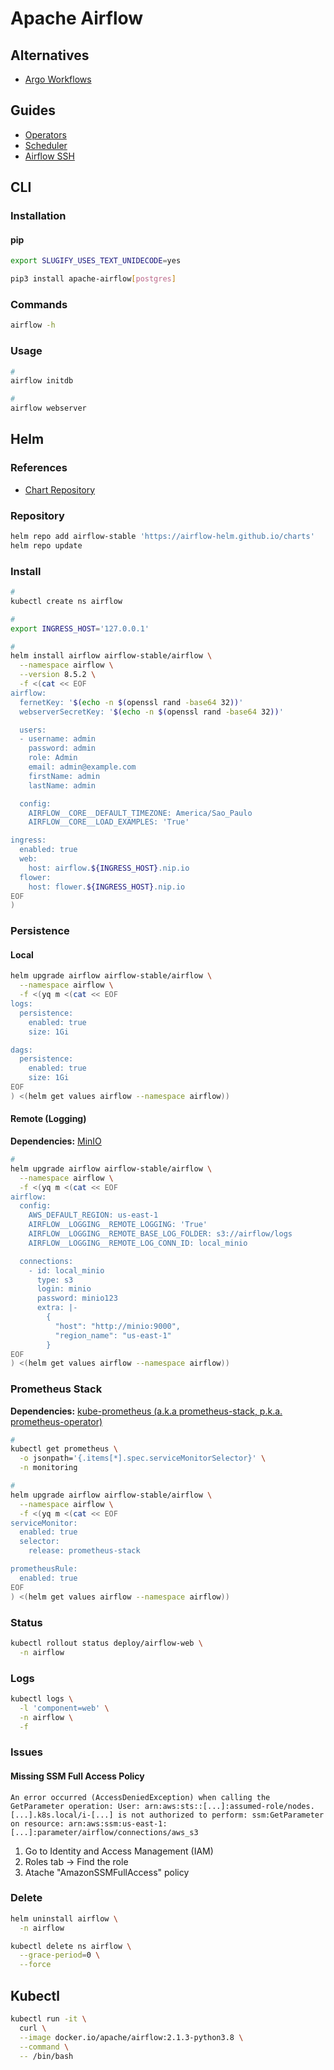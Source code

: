 # Apache Airflow

<!--
https://app.pluralsight.com/library/courses/productionalizing-data-pipelines-apache-airflow/table-of-contents

https://airflow.apache.org/docs/apache-airflow/stable/howto/connection.html
https://airflow.apache.org/docs/apache-airflow-providers-amazon/stable/connections/aws.html
-->

## Alternatives

- [Argo Workflows](/argo/argo-workflows.md)

## Guides

- [Operators](https://airflow.apache.org/_api/airflow/operators/index.html)
- [Scheduler](https://airflow.apache.org/scheduler.html)
- [Airflow SSH](https://airflow.readthedocs.io/en/latest/howto/connection/ssh.html)

## CLI

### Installation

#### pip

```sh
export SLUGIFY_USES_TEXT_UNIDECODE=yes​

pip3 install apache-airflow[postgres]
```

### Commands

```sh
airflow -h
```

### Usage

```sh
#
airflow initdb

#
airflow webserver
```

## Helm

### References

- [Chart Repository](https://github.com/airflow-helm/charts/tree/main/charts/airflow)

### Repository

```sh
helm repo add airflow-stable 'https://airflow-helm.github.io/charts'
helm repo update
```

### Install

```sh
#
kubectl create ns airflow

#
export INGRESS_HOST='127.0.0.1'

#
helm install airflow airflow-stable/airflow \
  --namespace airflow \
  --version 8.5.2 \
  -f <(cat << EOF
airflow:
  fernetKey: '$(echo -n $(openssl rand -base64 32))'
  webserverSecretKey: '$(echo -n $(openssl rand -base64 32))'

  users:
  - username: admin
    password: admin
    role: Admin
    email: admin@example.com
    firstName: admin
    lastName: admin

  config:
    AIRFLOW__CORE__DEFAULT_TIMEZONE: America/Sao_Paulo
    AIRFLOW__CORE__LOAD_EXAMPLES: 'True'

ingress:
  enabled: true
  web:
    host: airflow.${INGRESS_HOST}.nip.io
  flower:
    host: flower.${INGRESS_HOST}.nip.io
EOF
)
```

### Persistence

#### Local

```sh
helm upgrade airflow airflow-stable/airflow \
  --namespace airflow \
  -f <(yq m <(cat << EOF
logs:
  persistence:
    enabled: true
    size: 1Gi

dags:
  persistence:
    enabled: true
    size: 1Gi
EOF
) <(helm get values airflow --namespace airflow))
```

#### Remote (Logging)

**Dependencies:** [MinIO](/minio/README.md#helm)

```sh
#
helm upgrade airflow airflow-stable/airflow \
  --namespace airflow \
  -f <(yq m <(cat << EOF
airflow:
  config:
    AWS_DEFAULT_REGION: us-east-1
    AIRFLOW__LOGGING__REMOTE_LOGGING: 'True'
    AIRFLOW__LOGGING__REMOTE_BASE_LOG_FOLDER: s3://airflow/logs
    AIRFLOW__LOGGING__REMOTE_LOG_CONN_ID: local_minio

  connections:
    - id: local_minio
      type: s3
      login: minio
      password: minio123
      extra: |-
        {
          "host": "http://minio:9000",
          "region_name": "us-east-1"
        }
EOF
) <(helm get values airflow --namespace airflow))
```

### Prometheus Stack

**Dependencies:** [kube-prometheus (a.k.a prometheus-stack, p.k.a. prometheus-operator)](/prometheus/prometheus-stack.md)

```sh
#
kubectl get prometheus \
  -o jsonpath='{.items[*].spec.serviceMonitorSelector}' \
  -n monitoring

#
helm upgrade airflow airflow-stable/airflow \
  --namespace airflow \
  -f <(yq m <(cat << EOF
serviceMonitor:
  enabled: true
  selector:
    release: prometheus-stack

prometheusRule:
  enabled: true
EOF
) <(helm get values airflow --namespace airflow))
```

### Status

```sh
kubectl rollout status deploy/airflow-web \
  -n airflow
```

### Logs

```sh
kubectl logs \
  -l 'component=web' \
  -n airflow \
  -f
```

### Issues

#### Missing SSM Full Access Policy

```log
An error occurred (AccessDeniedException) when calling the GetParameter operation: User: arn:aws:sts::[...]:assumed-role/nodes.[...].k8s.local/i-[...] is not authorized to perform: ssm:GetParameter on resource: arn:aws:ssm:us-east-1:[...]:parameter/airflow/connections/aws_s3
```

1. Go to Identity and Access Management (IAM)
2. Roles tab -> Find the role
3. Atache "AmazonSSMFullAccess" policy

<!-- ####

```log
Warning  FailedScheduling  15s   default-scheduler  running PreBind plugin "VolumeBinding": Operation cannot be fulfilled on persistentvolumeclaims "airflow-dags": the object has been modified; please apply your changes to the latest version and try again
```

TODO -->

<!-- ####

```log
Warning  ProvisioningFailed  30s (x6 over 95s)  persistentvolume-controller  Failed to provision volume with StorageClass "default": invalid AccessModes [ReadWriteMany]: only AccessModes [ReadWriteOnce] are supported
```

TODO -->

<!-- ####

```log
*** Log file does not exist: /opt/airflow/logs/example_bash_operator/runme_0/2021-09-14T23:18:43.579004+00:00/1.log
*** Fetching from: http://airflow-worker-0.airflow-worker.at-airflow.svc.cluster.local:8793/log/example_bash_operator/runme_0/2021-09-14T23:18:43.579004+00:00/1.log
```

TODO -->

### Delete

```sh
helm uninstall airflow \
  -n airflow

kubectl delete ns airflow \
  --grace-period=0 \
  --force
```

## Kubectl

```sh
kubectl run -it \
  curl \
  --image docker.io/apache/airflow:2.1.3-python3.8 \
  --command \
  -- /bin/bash
```

<!-- ## Docker

### Network

```sh
docker network create workbench \
  --subnet 10.1.1.0/24
```

### Running

#### MySQL

```sh
#
docker run -d \
  -h mysql \
  -e MYSQL_ROOT_PASSWORD=root \
  -e MYSQL_USER=airflow \
  -e MYSQL_PASSWORD=airflow \
  -e MYSQL_DATABASE=airflow \
  -v airflow-mysql-data:/var/lib/mysql \
  -p 3306:3306 \
  --name airflow-mysql \
  mysql:5.7

#
docker run -d \
  -h airflow \
  -e LOAD_EX=n \
  -e EXECUTOR=Local \
  -e AIRFLOW__CORE__SQL_ALCHEMY_CONN='mysql://airflow:airflow@airflow-mysql:3306/airflow' \
  -e AIRFLOW__CELERY__RESULT_BACKEND='db+mysql://root:root@airflow-mysql:3306/airflow' \
  -v airflow-dags:/usr/local/airflow/dags \
  -p 8080:8080 \
  --name airflow \
  docker.io/apache/airflow:2.1.3-python3.8 webserver

#
echo -e '[INFO]\thttp://127.0.0.1:8080'
```

#### PostgreSQL

```sh
#
docker run -d \
  $(echo "$DOCKER_RUN_OPTS") \
  -h postgres \
  -e POSTGRES_USER=airflow \
  -e POSTGRES_PASSWORD=airflow \
  -e POSTGRES_DB=airflow \
  -v airflow-postgres-data:/var/lib/postgresql/data \
  -p 5432:5432 \
  --name airflow-postgres \
  --network workbench \
  docker.io/library/postgres:11.2-alpine

#
docker run -d \
  $(echo "$DOCKER_RUN_OPTS") \
  -h airflow \
  -e LOAD_EX=n \
  -e EXECUTOR=Local \
  -e POSTGRES_HOST=airflow-postgres \
  -e POSTGRES_USER=airflow \
  -e POSTGRES_PASSWORD=airflow \
  -e POSTGRES_DB=airflow \
  -v airflow-dags:/usr/local/airflow/dags \
  -p 8080:8080 \
  --name airflow \
  --network workbench \
  docker.io/apache/airflow:2.1.3-python3.8 webserver

#
echo -e '[INFO]\thttp://127.0.0.1:8080'
```

### Dags

```sh
#
docker exec -iu root airflow /bin/sh << EOSHELL
cat << EOF > /usr/local/airflow/dags/[name].py

EOF
EOSHELL

#
docker exec -i airflow ls /usr/local/airflow/dags

#
docker exec -itu root airflow /bin/bash
```

### Remove

```sh
# MySQL
docker rm -f \
  airflow-mysql \
  airflow

docker volume rm \
  airflow-mysql-data \
  airflow-dags

# PostgreSQL
docker rm -f \
  airflow-postgres \
  airflow

docker volume rm \
  airflow-postgres-data \
  airflow-dags
``` -->
